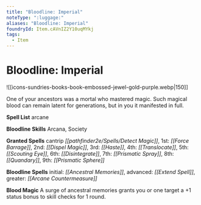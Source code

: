 ```yaml
---
title: "Bloodline: Imperial"
noteType: ":luggage:"
aliases: "Bloodline: Imperial"
foundryId: Item.cAVnIZ2Y10uqMYkj
tags:
  - Item
---
```


# Bloodline: Imperial
![[icons-sundries-books-book-embossed-jewel-gold-purple.webp|150]]

One of your ancestors was a mortal who mastered magic. Such magical blood can remain latent for generations, but in you it manifested in full.

**Spell List** arcane

**Bloodline Skills** Arcana, Society

**Granted Spells** cantrip _[[pathfinder2e/Spells/Detect Magic]]_, 1st: _[[Force Barrage]]_, 2nd: _[[Dispel Magic]]_, 3rd: _[[Haste]]_, 4th: _[[Translocate]]_, 5th: _[[Scouting Eye]]_, 6th: _[[Disintegrate]]_, 7th: _[[Prismatic Spray]]_, 8th: _[[Quandary]]_, 9th: _[[Prismatic Sphere]]_

**Bloodline Spells** initial: _[[Ancestral Memories]]_, advanced: _[[Extend Spell]]_, greater: _[[Arcane Countermeasure]]_

**Blood Magic** A surge of ancestral memories grants you or one target a +1 status bonus to skill checks for 1 round.


